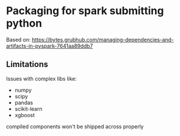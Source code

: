 # Packaging for spark submitting python

Based on: https://bytes.grubhub.com/managing-dependencies-and-artifacts-in-pyspark-7641aa89ddb7

## Limitations

Issues with complex libs like:
- numpy
- scipy
- pandas
- scikit-learn
- xgboost

compiled components won't be shipped across properly